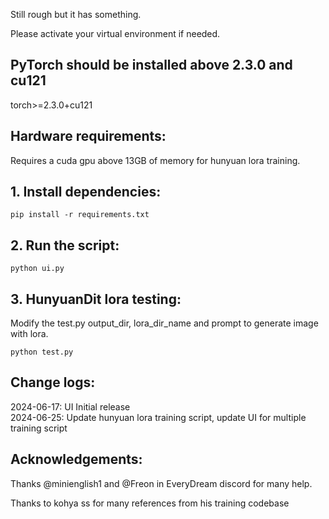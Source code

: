 Still rough but it has something.

Please activate your virtual environment if needed.

## **PyTorch should be installed above 2.3.0 and cu121**
torch>=2.3.0+cu121

## **Hardware requirements:** 
Requires a cuda gpu above 13GB of memory for hunyuan lora training.

## **1. Install dependencies:**
```
pip install -r requirements.txt
```


## **2. Run the script:**
```
python ui.py
```

## **3. HunyuanDit lora testing:**
Modify the test.py output_dir, lora_dir_name and prompt to generate image with lora.
```
python test.py
```
## **Change logs:**
2024-06-17: UI Initial release \
2024-06-25: Update hunyuan lora training script, update UI for multiple training script


## **Acknowledgements:**

Thanks @minienglish1 and @Freon in EveryDream discord for many help.

Thanks to kohya ss for many references from his training codebase

